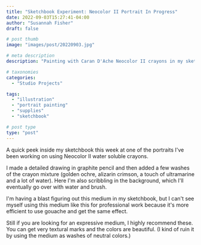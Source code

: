```yaml
---
title: "Sketchbook Experiment: Neocolor II Portrait In Progress"
date: 2022-09-03T15:27:41-04:00
author: "Susannah Fisher"
draft: false

# post thumb
image: "images/post/20220903.jpg"

# meta description
description: "Painting with Caran D'Ache Neocolor II crayons in my sketchbook."

# taxonomies
categories:
  - "Studio Projects"

tags:
  - "illustration"
  - "portrait painting"
  - "supplies"
  - "sketchbook"

# post type
type: "post"
---
```


A quick peek inside my sketchbook this week at one of the portraits I've been working on using Neocolor II water soluble crayons.

<!--more-->

I made a detailed drawing in graphite pencil and then added a few washes of the crayon mixture (golden ochre, alizarin crimson, a touch of ultramarine and a lot of water). Here I'm also scribbling in the background, which I'll eventually go over with water and brush.

I'm having a blast figuring out this medium in my sketchbook, but I can't see myself using this medium like this for professional work because it's more efficient to use gouache and get the same effect.

Still if you are looking for an expressive medium, I highly recommend these. You can get very textural marks and the colors are beautiful. (I kind of ruin it by using the medium as washes of neutral colors.)


